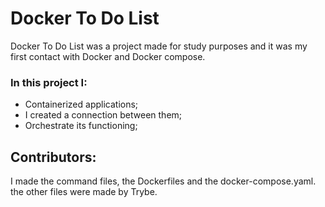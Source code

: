 # Docker To Do List
Docker To Do List was a project made for study purposes and it was my first contact with Docker and Docker compose.
### In this project I:
- Containerized applications;
- I created a connection between them;
- Orchestrate its functioning;

## Contributors: 
I made the command files, the Dockerfiles and the docker-compose.yaml. the other files were made by Trybe.
